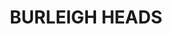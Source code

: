 ---
lastmod: '2025-04-06T06:05:21+00:00'
latitude: -28.084952
layout: suburb
longitude: 153.434406
postcode: '4220'
state: QLD
title: BURLEIGH HEADS
url: /qld/burleigh-heads/
---
